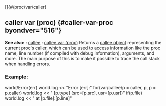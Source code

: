 []{#/proc/var/caller}
## caller var (proc) {#caller-var-proc byondver="516"}
**See also:**
:   [callee](#/callee)
:   [callee var (proc)](#/proc/var/callee)
Returns a [callee object](#/callee) representing the current proc\'s
caller, which can be used to access information like the proc name, line
number (if compiled with debug information), arguments, and more.
The main purpose of this is to make it possible to trace the call stack
when handling errors.
### Example:
world/Error(err) world.log \<\< \"Error \[err\]:\" for(var/callee/p =
caller, p, p = p.caller) world.log \<\< \" \[p.type\] (src=\[p.src\],
usr=\[p.usr\])\" if(p.file) world.log \<\< \" at \[p.file\]:\[p.line\]\"